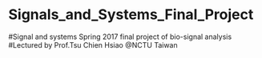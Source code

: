 # Signals_and_Systems_Final_Project
#Signal and systems Spring 2017 final project of bio-signal analysis
#Lectured by Prof.Tsu Chien Hsiao @NCTU Taiwan
